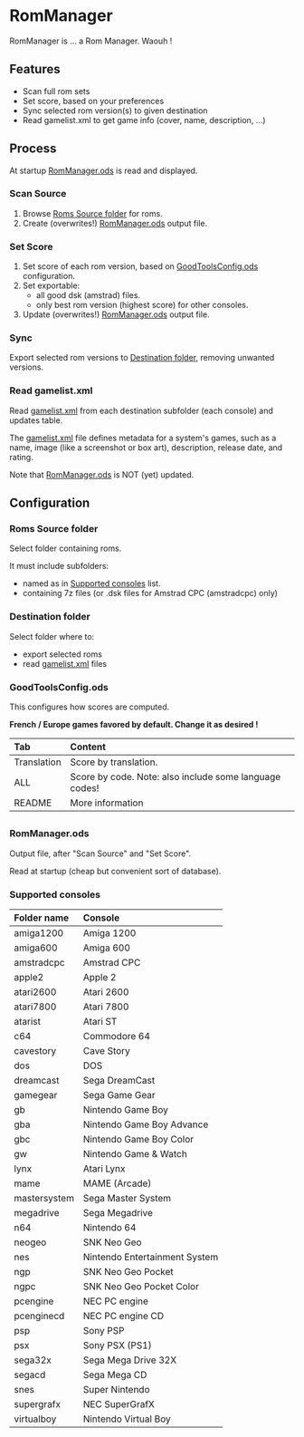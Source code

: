 # RomManager

RomManager is ... a Rom Manager. Waouh !

## Features

- Scan full rom sets 
- Set score, based on your preferences
- Sync selected rom version(s) to given destination
- Read gamelist.xml to get game info (cover, name, description, ...)

## Process

At startup [RomManager.ods](#RomManager-ods) is read and displayed.

### Scan Source

1) Browse [Roms Source folder](#roms-source-folder) for roms.
1) Create (overwrites!) [RomManager.ods](#RomManager-ods) output file.

### Set Score

1. Set score of each rom version, based on [GoodToolsConfig.ods](#GoodToolsConfig) configuration.
1. Set exportable:
    * all good dsk (amstrad) files.
    * only best rom version (highest score) for other consoles.
1. Update (overwrites!) [RomManager.ods](#RomManager-ods) output file.

### Sync

Export selected rom versions to [Destination folder](#destination-folder), removing unwanted versions.

### Read gamelist.xml

Read [gamelist.xml](https://github.com/recalbox/recalbox-emulationstation/blob/master/GAMELISTS.md) from each destination subfolder (each console) and updates table. 

The [gamelist.xml](https://github.com/recalbox/recalbox-emulationstation/blob/master/GAMELISTS.md) file defines metadata for a system's games, such as a name, image (like a screenshot or box art), description, release date, and rating. 

Note that [RomManager.ods](#RomManager-ods) is NOT (yet) updated.

## Configuration

### <a name="roms-source-folder"></a>  Roms Source folder

Select folder containing roms. 

It must include subfolders:

* named as in [Supported consoles](#supported-consoles) list.
* containing 7z files (or .dsk files for Amstrad CPC (amstradcpc) only)

### <a name="destination-folder"></a> Destination folder

Select folder where to:
* export selected roms
* read [gamelist.xml](https://github.com/recalbox/recalbox-emulationstation/blob/master/GAMELISTS.md) files

### <a name="GoodToolsConfig"></a> GoodToolsConfig.ods

This configures how scores are computed. 

**French / Europe games favored by default. Change it as desired !**

| Tab | Content |
| :--- |:---|
| Translation | Score by translation. |
| ALL | Score by code. Note: also include some language codes! |
| README | More information |

## 

### <a name="RomManager-ods"></a> RomManager.ods

Output file, after "Scan Source" and "Set Score". 

Read at startup (cheap but convenient sort of database).

### <a name="supported-consoles"></a> Supported consoles

| Folder name | Console |
| :--- |:---|
| amiga1200 | Amiga 1200 |
| amiga600 | Amiga 600 |
| amstradcpc | Amstrad CPC |
| apple2 | Apple 2 |
| atari2600 | Atari 2600 |
| atari7800 | Atari 7800 |
| atarist | Atari ST |
| c64 | Commodore 64 |
| cavestory | Cave Story |
| dos | DOS |
| dreamcast | Sega DreamCast |
| gamegear | Sega Game Gear |
| gb | Nintendo Game Boy |
| gba | Nintendo Game Boy Advance |
| gbc | Nintendo Game Boy Color |
| gw | Nintendo Game & Watch |
| lynx | Atari Lynx |
| mame | MAME (Arcade) |
| mastersystem | Sega Master System |
| megadrive | Sega Megadrive |
| n64 | Nintendo 64 |
| neogeo | SNK Neo Geo |
| nes | Nintendo Entertainment System |
| ngp | SNK Neo Geo Pocket |
| ngpc | SNK Neo Geo Pocket Color |
| pcengine | NEC PC engine |
| pcenginecd | NEC PC engine CD |
| psp | Sony PSP |
| psx | Sony PSX (PS1) |
| sega32x | Sega Mega Drive 32X |
| segacd | Sega Mega CD |
| snes | Super Nintendo |
| supergrafx | NEC SuperGrafX |
| virtualboy | Nintendo Virtual Boy |
